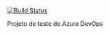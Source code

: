 [![Build Status](https://dev.azure.com/programad/azurepipelines/_apis/build/status/fromgithubrepo)](https://dev.azure.com/programad/azurepipelines/_build/latest?definitionId=17)

Projeto de teste do Azure DevOps
